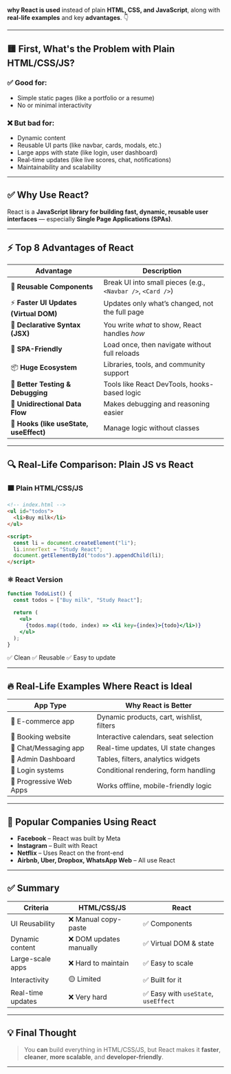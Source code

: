 **why React is used** instead of plain **HTML, CSS, and JavaScript**, along with **real-life examples** and key **advantages**. 👇

---

## 🟨 First, What's the Problem with Plain HTML/CSS/JS?

### ✅ Good for:

* Simple static pages (like a portfolio or a resume)
* No or minimal interactivity

### ❌ But bad for:

* Dynamic content
* Reusable UI parts (like navbar, cards, modals, etc.)
* Large apps with state (like login, user dashboard)
* Real-time updates (like live scores, chat, notifications)
* Maintainability and scalability

---

## ✅ Why Use React?

React is a **JavaScript library for building fast, dynamic, reusable user interfaces** — especially **Single Page Applications (SPAs)**.

---

## ⚡ Top 8 Advantages of React

| Advantage                               | Description                                                 |
| --------------------------------------- | ----------------------------------------------------------- |
| 🔁 **Reusable Components**              | Break UI into small pieces (e.g., `<Navbar />`, `<Card />`) |
| ⚡ **Faster UI Updates (Virtual DOM)**   | Updates only what’s changed, not the full page              |
| 🧠 **Declarative Syntax (JSX)**         | You write *what* to show, React handles *how*               |
| 🚀 **SPA-Friendly**                     | Load once, then navigate without full reloads               |
| 📦 **Huge Ecosystem**                   | Libraries, tools, and community support                     |
| 🧪 **Better Testing & Debugging**       | Tools like React DevTools, hooks-based logic                |
| 🎯 **Unidirectional Data Flow**         | Makes debugging and reasoning easier                        |
| 🔄 **Hooks (like useState, useEffect)** | Manage logic without classes                                |

---

## 🔍 Real-Life Comparison: Plain JS vs React

### 🟫 Plain HTML/CSS/JS

```html
<!-- index.html -->
<ul id="todos">
  <li>Buy milk</li>
</ul>

<script>
  const li = document.createElement("li");
  li.innerText = "Study React";
  document.getElementById("todos").appendChild(li);
</script>
```

### ⚛️ React Version

```jsx
function TodoList() {
  const todos = ["Buy milk", "Study React"];

  return (
    <ul>
      {todos.map((todo, index) => <li key={index}>{todo}</li>)}
    </ul>
  );
}
```

✅ Clean
✅ Reusable
✅ Easy to update

---

## 🔥 Real-Life Examples Where React is Ideal

| App Type                | Why React is Better                       |
| ----------------------- | ----------------------------------------- |
| 🛒 E-commerce app       | Dynamic products, cart, wishlist, filters |
| 📅 Booking website      | Interactive calendars, seat selection     |
| 💬 Chat/Messaging app   | Real-time updates, UI state changes       |
| 🧾 Admin Dashboard      | Tables, filters, analytics widgets        |
| 🔐 Login systems        | Conditional rendering, form handling      |
| 📱 Progressive Web Apps | Works offline, mobile-friendly logic      |

---

## 🚀 Popular Companies Using React

* **Facebook** – React was built by Meta
* **Instagram** – Built with React
* **Netflix** – Uses React on the front-end
* **Airbnb, Uber, Dropbox, WhatsApp Web** – All use React

---

## ✅ Summary

| Criteria          | HTML/CSS/JS            | React                               |
| ----------------- | ---------------------- | ----------------------------------- |
| UI Reusability    | ❌ Manual copy-paste    | ✅ Components                        |
| Dynamic content   | ❌ DOM updates manually | ✅ Virtual DOM & state               |
| Large-scale apps  | ❌ Hard to maintain     | ✅ Easy to scale                     |
| Interactivity     | 🟡 Limited             | ✅ Built for it                      |
| Real-time updates | ❌ Very hard            | ✅ Easy with `useState`, `useEffect` |

---

## 💡 Final Thought

> You **can** build everything in HTML/CSS/JS,
> but React makes it **faster**, **cleaner**, **more scalable**, and **developer-friendly**.

---
